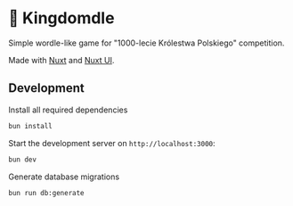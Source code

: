 # 👑 Kingdomdle

Simple wordle-like game for "1000-lecie Królestwa Polskiego" competition.

Made with [Nuxt](https://nuxt.com/docs/getting-started/introduction) and [Nuxt UI](https://ui3.nuxt.dev).

## Development

Install all required dependencies
```bash
bun install
```

Start the development server on `http://localhost:3000`:
```bash
bun dev
```

Generate database migrations
```bash
bun run db:generate
```

